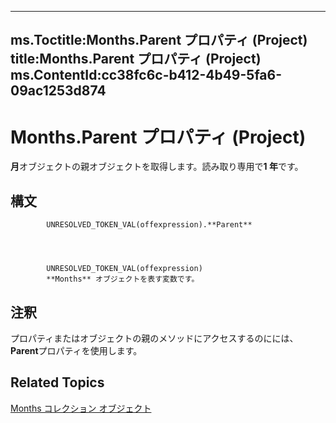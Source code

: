 

---
ms.Toctitle:Months.Parent プロパティ (Project)
title:Months.Parent プロパティ (Project)
ms.ContentId:cc38fc6c-b412-4b49-5fa6-09ac1253d874
---
# Months.Parent プロパティ (Project)




**月**オブジェクトの親オブジェクトを取得します。読み取り専用で**1 年**です。

## 構文

            UNRESOLVED_TOKEN_VAL(offexpression).**Parent**




            UNRESOLVED_TOKEN_VAL(offexpression)
            **Months** オブジェクトを表す変数です。



## 注釈
プロパティまたはオブジェクトの親のメソッドにアクセスするのにには、 **Parent**プロパティを使用します。



## Related Topics

[Months コレクション オブジェクト](5db0ed37-cc23-7bc8-ebe5-fdaf6275b5db.md)




